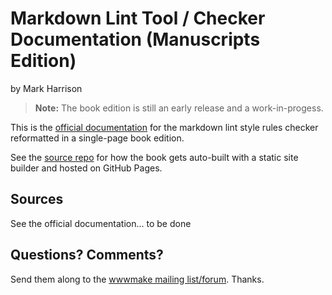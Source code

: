 # Markdown Lint Tool / Checker Documentation (Manuscripts Edition)

by Mark Harrison
 
> **Note:** The book edition is still an early release and a work-in-progess.


This is the [official documentation](https://github.com/mivok/markdownlint)
for the markdown lint style rules checker
reformatted in a single-page book edition.

See the [source repo](https://github.com/manuscripts/manuscripts.github.io) for how
the book gets auto-built with a static site builder and hosted on GitHub Pages.


## Sources

See the official documentation...  to be done


## Questions? Comments?

Send them along to the [wwwmake mailing list/forum](http://groups.google.com/group/wwwmake).
Thanks.


 